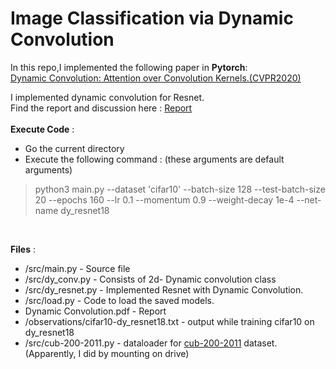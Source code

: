 # Image Classification via Dynamic Convolution 

In this repo,I implemented the following paper in **Pytorch**: </br>
[Dynamic Convolution: Attention over Convolution Kernels.(CVPR2020)](https://arxiv.org/abs/1912.03458)</br>

I implemented dynamic convolution for Resnet.</br>
Find the report and discussion here : [Report](https://docs.google.com/document/d/1IJKyyz8CP__eX7hGutsVHpdH8BZd33EKCoHaILujwRQ/edit?usp=sharing)</br>
</br>
**Execute Code** : </br>
-  Go the current directory</br>
-  Execute the following command : (these arguments are default arguments)</br>
>python3 main.py --dataset 'cifar10' --batch-size 128 --test-batch-size 20 --epochs 160 --lr 0.1 --momentum 0.9 --weight-decay 1e-4 --net-name dy_resnet18 </br>
</br>

 **Files** :
- /src/main.py - Source file </br>
- /src/dy_conv.py - Consists of 2d- Dynamic convolution class </br>
- /src/dy_resnet.py - Implemented Resnet with Dynamic Convolution.</br>
- /src/load.py - Code to load the saved models.</br>
-  Dynamic Convolution.pdf - Report</br>
- /observations/cifar10-dy_resnet18.txt - output while training cifar10 on dy_resnet18
- /src/cub-200-2011.py - dataloader for [cub-200-2011](http://www.vision.caltech.edu/visipedia/CUB-200-2011.html) dataset. (Apparently, I did by mounting on drive)
